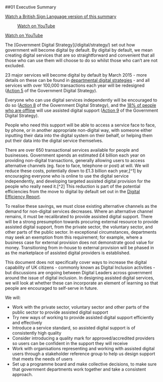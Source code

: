 ##01 Executive Summary

<div class="show-hide">

[Watch a British Sign Language version of this summary](http://www.youtube.com/watch?v=a-RDuI18glc)

<div class="media-player-outside show-hide-content">
<div class="media-player">
<figure class="media-player-wrapper">
  <p><a href="http://www.youtube.com/watch?v=a-RDuI18glc" rel="external">Watch on YouTube</a></p>
</figure>
</div>
<p><a href="http://www.youtube.com/watch?v=a-RDuI18glc" rel="external">Watch on YouTube</a></p>
</div>
</div>
The [Government Digital Strategy](/digital/strategy/) set out how government will become digital by default. By digital by
default, we mean creating digital services that are so straightforward
and convenient that all those who can use them will choose to do so
whilst those who can’t are not excluded.

23 major services will become digital by default by March 2015 - more details on these can be found in [departmental digital strategies](/digital/#departmental-strategies) - and all services with over 100,000 transactions each year will be redesigned ([Action 5](/digital/strategy/#action-05) of the Government Digital Strategy).

Everyone who can use digital services independently will be encouraged to do so ([Action 8](/digital/strategy/#action-08) of the Government Digital Strategy), and the [18% of people who are offline](/digital/research/#fig-1) will use assisted digital support ([Action 9](/digital/strategy/#action-09) of the Government Digital Strategy).

People who need this support will be able to access a service face to face, by phone, or in another appropriate non-digital way, with someone either inputting their data into the digital system on their behalf, or helping them put their data into the digital service themselves.

There are over 650 transactional services available for people and businesses. Government spends an estimated £4 billion each year on providing non-digital transactions, generally allowing users to access alternative channels (eg. face to face, telephone or post) at will.  We will reduce these costs, potentially down to £1.3 billion each year,[^1] by encouraging everyone who is online to use the digital service independently, 
and developing targeted assisted digital provision for the people who really need it.[^2] 
This reduction is part of the potential efficiencies from the move to digital by default set out in the [Digital Efficiency Report](/digital/efficiency/).

To realise these savings, we must close existing alternative channels as the demand for non-digital services decreases.  Where an alternative channel remains, it must be recalibrated to provide assisted digital support. There will be a strong presumption towards procuring external resource to provide assisted digital support, from the private sector, the voluntary sector, and other parts of the public sector.  In exceptional circumstances, departments may seek an exemption from this requirement; for example, where a business case for external provision does not demonstrate good value for money. Transitioning from in-house to external provision will be phased in as the marketplace of assisted digital providers is established.

This document does not specifically cover ways to increase the digital capability of UK citizens - commonly known as Digital Inclusion activities - but discussions are ongoing between Digital Leaders across government around the issue of digital inclusion.  In designing assisted digital services, we will look at whether these can incorporate an element of learning so that people are encouraged to self-serve in future.

We will:

-   Work with the private sector, voluntary sector and other parts of the public sector to provide assisted digital support
-   Try new ways of working to provide assisted digital support efficiently and effectively
-   Introduce a service standard, so assisted digital support is of consistently high quality
-   Consider introducing a quality mark for approved/accredited providers so users can be confident in the support they will receive
-   Work with organisations representing and working with assisted digital users through a stakeholder reference group to help us design support that meets the needs of users
-   Set up a programme board and make collective decisions, to make sure that government departments work together and take a consistent approach.
